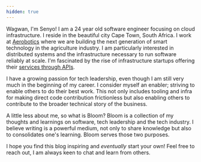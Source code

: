 ```yaml
---
hidden: true
---
```


Wagwan, I'm Senyo! I am a 24 year old software engineer focusing on cloud infrastructure. I reside
in the beautiful city Cape Town, South Africa. I work at [Aerobotics](https://aerobotics.com) where
we are building the next generation of smart technology in the agriculture industry. I am particularly
interested in distributed systems and the infrastructure necessary to run software reliably at scale.
I'm fascinated by the rise of infrastructure startups offering their [services through APIs](https://increment.com/apis/apis-supply-chain-software/).

I have a growing passion for tech leadership, even though I am still very much in the beginning of my
career. I consider myself an enabler; striving to enable others to do their best work. This not only
includes tooling and infra for making direct code contribution frictionless but also enabling others
to contribute to the broader technical story of the business.

A little less about me, so what is Bloom? Bloom is a collection of my thoughts and learnings on software,
tech leadership and the tech industry. I believe writing is a powerful medium, not only to share knowledge
but also to consolidates one's learning. Bloom serves those two purposes.

I hope you find this blog inspiring and *eventually* start your own! Feel free to reach out, I am always
keen to chat and learn from others.
